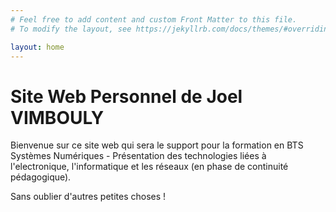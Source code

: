 ```yaml
---
# Feel free to add content and custom Front Matter to this file.
# To modify the layout, see https://jekyllrb.com/docs/themes/#overriding-theme-defaults

layout: home
---
```

<h1>Site Web Personnel de Joel VIMBOULY</h1>

Bienvenue sur ce site web qui sera le support pour la formation en BTS Systèmes Numériques - Présentation des technologies liées à l'electronique, l'informatique et les réseaux (en phase de continuité pédagogique).

Sans oublier d'autres petites choses !